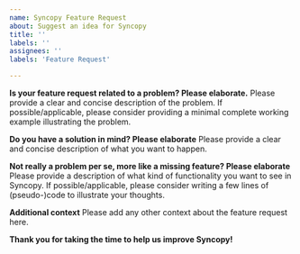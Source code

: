 ```yaml
---
name: Syncopy Feature Request
about: Suggest an idea for Syncopy
title: ''
labels: ''
assignees: ''
labels: 'Feature Request'

---
```


**Is your feature request related to a problem? Please elaborate.**
Please provide a clear and concise description of the problem. If possible/applicable, please consider providing a minimal complete working example illustrating the problem.

**Do you have a solution in mind? Please elaborate**
Please provide a clear and concise description of what you want to happen.

**Not really a problem per se, more like a missing feature? Please elaborate**
Please provide a description of what kind of functionality you want to see in Syncopy. If possible/applicable, please consider writing a few lines of (pseudo-)code to illustrate your thoughts.

**Additional context**
Please add any other context about the feature request here.

**Thank you for taking the time to help us improve Syncopy!**
